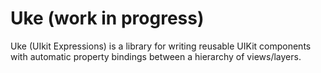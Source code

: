 # Uke (work in progress)

Uke (UIkit Expressions) is a library for writing reusable UIKit components with automatic property bindings between a hierarchy of views/layers.

